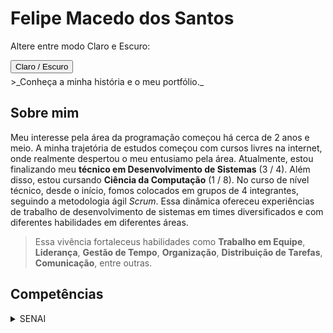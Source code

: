 # Felipe Macedo dos Santos
Altere entre modo Claro e Escuro: 
<div id="dark-mode-toggle">
  <button onclick="toggleDarkMode()">Claro / Escuro</button>
</div>
>_Conheça a minha história e o meu portfólio._

## Sobre mim
Meu interesse pela área da programação começou há cerca de 2 anos e meio. A minha trajetória de estudos começou com cursos livres na internet, onde realmente despertou o meu entusiamo pela área. Atualmente, estou finalizando meu **técnico em Desenvolvimento de Sistemas** (3 / 4). Além disso, estou cursando **Ciência da Computação** (1 / 8).
No curso de nível técnico, desde o início, fomos colocados em grupos de 4 integrantes, seguindo a metodologia ágil _Scrum_. Essa dinâmica ofereceu experiências de trabalho de desenvolvimento de sistemas em times diversificados e com diferentes habilidades em diferentes áreas. 
>Essa vivência fortaleceus habilidades como **Trabalho em Equipe**, **Liderança**, **Gestão de Tempo**, **Organização**, **Distribuição de Tarefas**, **Comunicação**, entre outras.

## Competências 
<details>
  <summary><Desenvolvimento de Sistemas - <strong>SENAI</strong></summary>
  
  <h4>Fundamentos de Programação Orientada a Objeto</h4>
  <ul>
    <li>Linguagem de programação <strong>Java</strong></li>
    <li>Lógica de programação orientada a objeto</li>
    <li>Programação orientada a objetos</li>
  </ul>

  <h4>Sistemas Operacionais</h4>
  <ul>
    <li>Arquitetura dos sistemas operacionais</li>
    <li>Sistema operacional código fechado</li>
    <li>Sistemas operacional código aberto</li>
    <li>Editor de texto</li>
    <li>Manipulação de arquivos</li>
    <li>Planilha eletrônica</li>
  </ul>

  <h4>Hardware e Redes de Computadores</h4>
  <ul>
    <li>Fundamentos de Hardware</li>
    <li>Fundamentos de Redes de Computadores</li>
  </ul>

  <h4>Linguagens de Marcação e Estilização</h4>
  <ul>
    <li>HTML 5</li>
    <li>CSS 3</li>
    <li>Materialize</li>
    <li>Acessibilidade</li>
    <li>Design responsivo</li>
    <li>User experience (UX) design</li>
  </ul>

  <h4>Programação Web Front-end</h4>
  <ul>
    <li>Javascript</li>
    <li>React</li>
    <li>Web apps</li>
  </ul>

  <h4>Banco de Dados</h4>
  <ul>
    <li>Sistema Gerenciador de Banco de Dados (SGBD)</li>
    <li>Modelo relacional (MySQL)</li>
    <li>Modelo não-relacional (Firebase)</li>
  </ul>

  <h4>Programação Web Back-end</h4>
  <ul>
    <li>Linguagem de programação <strong>C#</strong></li>
    <li>Padrão de desenvolvimento MVC</li>
    <li>.NET</li>
    <li>Persistência de dados</li>
    <li>Web Services</li>
  </ul>

  <h4>Interfaces para Dispositivos Móveis</h4>
  <ul>
    <li>Criação de Interfaces</li>
    <li>Recursos de Hardware</li>
  </ul>

  <h4>Programação Para Dispositivos</h4>
  <ul>
    <li>APIs</li>
    <li>Persistência de dados em dispositivos móveis</li>
    <li>Consumo de RESTful web services</li>
  </ul>

  <h4>Projetos</h4>
  <ul>
    <li>Qualidade de software</li>
    <li>Metodologias de desenvolvimento</li>
    <li>Metodologia de gerenciamento de projeto</li>
    <li>Apresentação do projeto</li>
  </ul>

  <h4>Requisitos e Modelagem de Software</h4>
  <ul>
    <li>Requisitos</li>
    <li>Levantamento de Requisitos</li>
    <li>Gerenciamento de Requisitos</li>
    <li>UML (Unified Modeling Language)</li>
    <li>Documentação de Requisitos</li>
  </ul>

  <h4>Testes de Software</h4>
  <ul>
    <li>Testes</li>
    <li>Planejamento de testes</li>
    <li>Execução de testes</li>
  </ul>

  <h5>Outros</h5>
  <ul>
    <li>Ambiente de desenvolvimento desktop</li>
    <li>Ambiente de desenvolvimento web</li>
    <li>Publicação de web sites</li>
    <li>Publicação do aplicativo</li>
    <li>Controle de versões</li>
  </ul>
</details>




<script>
function toggleDarkMode() {
    var body = document.body;
    body.classList.toggle("dark-mode");
}

// cria uma função para salvar o estado do modo no localStorage
function saveModeState() {
    var body = document.body;
    if (body.classList.contains("dark-mode")) {
        localStorage.setItem("darkMode", "enabled");
    } else {
        localStorage.setItem("darkMode", "disabled");
    }
}

// carrega o estado do modo salvo no localStorage ao carregar a página
window.onload = function() {
    var darkModeState = localStorage.getItem("darkMode");
    var body = document.body;
    if (darkModeState === "enabled") {
        body.classList.add("dark-mode");
    } else {
        body.classList.remove("dark-mode");
    }
};

// adiciona um evento para salvar o estado do modo ao fechar a página
window.onbeforeunload = saveModeState;
</script>

<style>
/* estilos para os modos claro e escuro */
body {
    transition: background-color 0.4s ease;
}

div {
  margin-bottom: 5px;
}

.light-mode {
    background-color: #ffffff;
    color: #333333;
}

.dark-mode {
    background-color: #333333;
    color: #ffffff;
}
</style>
